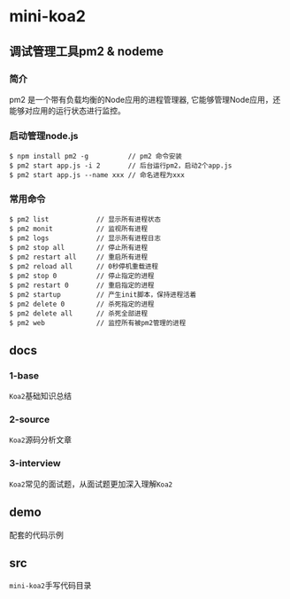 # mini-koa2


## 调试管理工具pm2 & nodeme

### 简介
pm2 是一个带有负载均衡的Node应用的进程管理器, 它能够管理Node应用，还能够对应用的运行状态进行监控。

### 启动管理node.js
```shell
$ npm install pm2 -g          // pm2 命令安装
$ pm2 start app.js -i 2       // 后台运行pm2，启动2个app.js
$ pm2 start app.js --name xxx // 命名进程为xxx
```

### 常用命令

```shell
$ pm2 list            // 显示所有进程状态
$ pm2 monit           // 监视所有进程
$ pm2 logs            // 显示所有进程日志
$ pm2 stop all        // 停止所有进程
$ pm2 restart all     // 重启所有进程
$ pm2 reload all      // 0秒停机重载进程
$ pm2 stop 0          // 停止指定的进程
$ pm2 restart 0       // 重启指定的进程
$ pm2 startup         // 产生init脚本，保持进程活着
$ pm2 delete 0        // 杀死指定的进程
$ pm2 delete all      // 杀死全部进程
$ pm2 web             // 监控所有被pm2管理的进程
```

## docs
### 1-base
`Koa2`基础知识总结

### 2-source

`Koa2`源码分析文章

### 3-interview

`Koa2`常见的面试题，从面试题更加深入理解`Koa2`


## demo

配套的代码示例


## src
`mini-koa2`手写代码目录